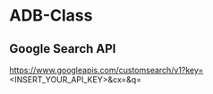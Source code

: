 # ADB-Class

## Google Search API

https://www.googleapis.com/customsearch/v1?key=<INSERT_YOUR_API_KEY>&cx=<Custom Search Engine>&q=<Query>
